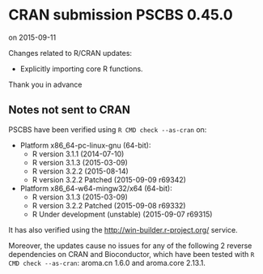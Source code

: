 # CRAN submission PSCBS 0.45.0
on 2015-09-11

Changes related to R/CRAN updates:

* Explicitly importing core R functions.

Thank you in advance


## Notes not sent to CRAN
PSCBS have been verified using `R CMD check --as-cran` on:

* Platform x86_64-pc-linux-gnu (64-bit):
  - R version 3.1.1 (2014-07-10)
  - R version 3.1.3 (2015-03-09)
  - R version 3.2.2 (2015-08-14)
  - R version 3.2.2 Patched (2015-09-09 r69342)
* Platform x86_64-w64-mingw32/x64 (64-bit):
  - R version 3.1.3 (2015-03-09)
  - R version 3.2.2 Patched (2015-09-08 r69332)
  - R Under development (unstable) (2015-09-07 r69315)

It has also verified using the <http://win-builder.r-project.org/> service.

Moreover, the updates cause no issues for any of the following 2
reverse dependencies on CRAN and Bioconductor, which have been tested
with `R CMD check --as-cran`: aroma.cn 1.6.0 and aroma.core 2.13.1.
